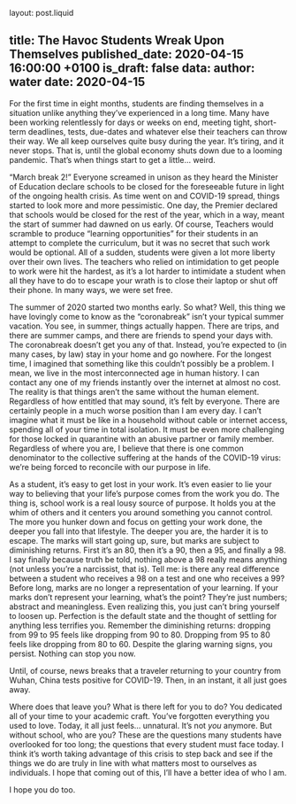 layout: post.liquid

title: The Havoc Students Wreak Upon Themselves
published_date: 2020-04-15 16:00:00 +0100
is_draft: false
data:
    author: water
    date: 2020-04-15
---

For the first time in eight months, students are finding themselves in a situation unlike anything they’ve experienced in a long time. Many have been working relentlessly for days or weeks on end, meeting tight, short-term deadlines, tests, due-dates and whatever else their teachers can throw their way. We all keep ourselves quite busy during the year. It’s tiring, and it never stops. That is, until the global economy shuts down due to a looming pandemic. That’s when things start to get a little… weird.<span data-separator></span>

“March break 2!” Everyone screamed in unison as they heard the Minister of Education declare schools to be closed for the foreseeable future in light of the ongoing health crisis. As time went on and COVID-19 spread, things started to look more and more pessimistic. One day, the Premier declared that schools would be closed for the rest of the year, which in a way, meant the start of summer had dawned on us early. Of course, Teachers would scramble to produce “learning opportunities” for their students in an attempt to complete the curriculum, but it was no secret that such work would be optional. All of a sudden, students were given a lot more liberty over their own lives. The teachers who relied on intimidation to get people to work were hit the hardest, as it’s a lot harder to intimidate a student when all they have to do to escape your wrath is to close their laptop or shut off their phone. In many ways, we were set free.

The summer of 2020 started two months early. So what? Well, this thing we have lovingly come to know as the “coronabreak” isn’t your typical summer vacation. You see, in summer, things actually happen. There are trips, and there are summer camps, and there are friends to spend your days with. The coronabreak doesn’t get you any of that. Instead, you’re expected to (in many cases, by law) stay in your home and go nowhere. For the longest time, I imagined that something like this couldn’t possibly be a problem. I mean, we live in the most interconnected age in human history. I can contact any one of my friends instantly over the internet at almost no cost. The reality is that things aren’t the same without the human element. Regardless of how entitled that may sound, it’s felt by everyone. There are certainly people in a much worse position than I am every day. I can’t imagine what it must be like in a household without cable or internet access, spending all of your time in total isolation. It must be even more challenging for those locked in quarantine with an abusive partner or family member. Regardless of where you are, I believe that there is one common denominator to the collective suffering at the hands of the COVID-19 virus: we’re being forced to reconcile with our purpose in life.

As a student, it’s easy to get lost in your work. It’s even easier to lie your way to believing that your life’s purpose comes from the work you do. The thing is, school work is a real lousy source of purpose. It holds you at the whim of others and it centers you around something you cannot control. The more you hunker down and focus on getting your work done, the deeper you fall into that lifestyle. The deeper you are, the harder it is to escape. The marks will start going up, sure, but marks are subject to diminishing returns. First it’s an 80, then it’s a 90, then a 95, and finally a 98. I say finally because truth be told, nothing above a 98 really means anything (not unless you’re a narcissist, that is). Tell me: is there any real difference between a student who receives a 98 on a test and one who receives a 99? Before long, marks are no longer a representation of your learning. If your marks don’t represent your learning, what’s the point? They’re just numbers; abstract and meaningless. Even realizing this, you just can’t bring yourself to loosen up. Perfection is the default state and the thought of settling for anything less terrifies you. Remember the diminishing returns: dropping from 99 to 95 feels like dropping from 90 to 80. Dropping from 95 to 80 feels like dropping from 80 to 60. Despite the glaring warning signs, you persist. Nothing can stop you now.

Until, of course, news breaks that a traveler returning to your country from Wuhan, China tests positive for COVID-19. Then, in an instant, it all just goes away.

Where does that leave you? What is there left for you to do? You dedicated all of your time to your academic craft. You’ve forgotten everything you used to love. Today, it all just feels… unnatural. It’s not _you_ anymore. But without school, who are you? These are the questions many students have overlooked for too long; the questions that every student must face today. I think it’s worth taking advantage of this crisis to step back and see if the things we do are truly in line with what matters most to ourselves as individuals. I hope that coming out of this, I’ll have a better idea of who I am.

I hope you do too.
